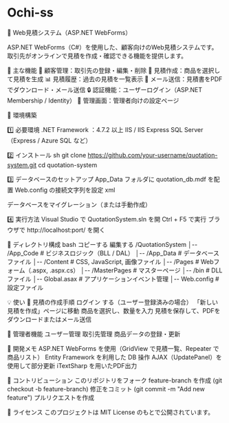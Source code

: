 # Ochi-ss

📝 Web見積システム（ASP.NET WebForms）

ASP.NET WebForms（C#）を使用した、顧客向けのWeb見積システムです。
取引先がオンラインで見積を作成・確認できる機能を提供します。

📌 主な機能
🏢 顧客管理：取引先の登録・編集・削除
📄 見積作成：商品を選択して見積を生成
📊 見積履歴：過去の見積を一覧表示
📧 メール送信：見積書をPDFでダウンロード・メール送信
🔒 認証機能：ユーザーログイン（ASP.NET Membership / Identity）
📂 管理画面：管理者向けの設定ページ

🚀 環境構築

1️⃣ 必要環境
.NET Framework ：4.7.2 以上
IIS / IIS Express
SQL Server（Express / Azure SQL など）

2️⃣ インストール
sh
git clone https://github.com/your-username/quotation-system.git
cd quotation-system

3️⃣ データベースのセットアップ
App_Data フォルダに quotation_db.mdf を配置
Web.config の接続文字列を設定
xml

<connectionStrings>
    <add name="QuotationDB" 
         connectionString="Data Source=(LocalDB)\MSSQLLocalDB;AttachDbFilename=|DataDirectory|\quotation_db.mdf;Integrated Security=True"
         providerName="System.Data.SqlClient" />
</connectionStrings>
データベースをマイグレーション（または手動作成）

4️⃣ 実行方法
Visual Studio で QuotationSystem.sln を開
Ctrl + F5 で実行
ブラウザで http://localhost:port/ を開く

📂 ディレクトリ構成
bash
コピーする
編集する
/QuotationSystem
│-- /App_Code         # ビジネスロジック（BLL / DAL）
│-- /App_Data         # データベースファイル
│-- /Content          # CSS, JavaScript, 画像ファイル
│-- /Pages            # Webフォーム（.aspx, .aspx.cs）
│-- /MasterPages      # マスターページ
│-- /bin              # DLLファイル
│-- Global.asax       # アプリケーションイベント管理
│-- Web.config        # 設定ファイル

💡 使い
🔹 見積の作成手順
ログイン する（ユーザー登録済みの場合）
「新しい見積を作成」ページに移動
商品を選択し、数量を入力
見積を保存して、PDFをダウンロードまたはメール送信

🔹 管理者機能
ユーザー管理
取引先管理
商品データの登録・更新

🔧 開発メモ
ASP.NET WebForms を使用（GridView で見積一覧、Repeater で商品リスト）
Entity Framework を利用した DB 操作
AJAX（UpdatePanel）を使用して部分更新
iTextSharp を用いたPDF出力

🤝 コントリビューション
このリポジトリをフォーク
feature-branch を作成 (git checkout -b feature-branch)
修正をコミット (git commit -m "Add new feature")
プルリクエストを作成

📄 ライセンス
このプロジェクトは MIT License のもとで公開されています。
